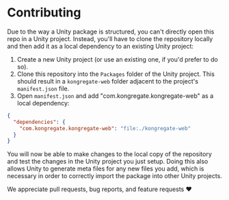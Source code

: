 # Contributing

Due to the way a Unity package is structured, you can't directly open this repo in a Unity project. Instead, you'll have to clone the repository locally and then add it as a local dependency to an existing Unity project:

1. Create a new Unity project (or use an existing one, if you'd prefer to do so).
2. Clone this repository into the `Packages` folder of the Unity project. This should result in a `kongregate-web` folder adjacent to the project's `manifest.json` file.
3. Open `manifest.json` and add "com.kongregate.kongregate-web" as a local dependency:

```json
{
  "dependencies": {
    "com.kongregate.kongregate-web": "file:./kongregate-web"
  }
}
```

You will now be able to make changes to the local copy of the repository and test the changes in the Unity project you just setup. Doing this also allows Unity to generate meta files for any new files you add, which is necessary in order to correctly import the package into other Unity projects.

We appreciate pull requests, bug reports, and feature requests :heart: 